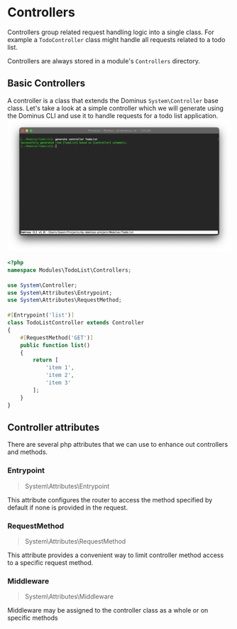 # Controllers

Controllers group related request handling logic into a single class. For example a `TodoController` class might handle all requests related to a todo list. 

Controllers are always stored in a module's `Controllers` directory.

## Basic Controllers

A controller is a class that extends the Dominus `System\Controller` base class.
Let's take a look at a simple controller which we will generate using the Dominus CLI and use it to handle requests for a todo list application.
![Dominus CLI](../img/cli-generate-controller-1.png "Dominus CLI")

``` php
<?php
namespace Modules\TodoList\Controllers;

use System\Controller;
use System\Attributes\Entrypoint;
use System\Attributes\RequestMethod;

#[Entrypoint('list')]
class TodoListController extends Controller
{
    #[RequestMethod('GET')]
    public function list()
    {
        return [
            'item 1',
            'item 2',
            'item 3'
        ];
    }
}
```

## Controller attributes
There are several php attributes that we can use to enhance out controllers and methods.

### Entrypoint
> System\Attributes\Entrypoint

This attribute configures the router to access the method specified by default if none is provided in the request.

### RequestMethod
> System\Attributes\RequestMethod

This attribute provides a convenient way to limit controller method access to a specific request method.

### Middleware
> System\Attributes\Middleware

Middleware may be assigned to the controller class as a whole or on specific methods